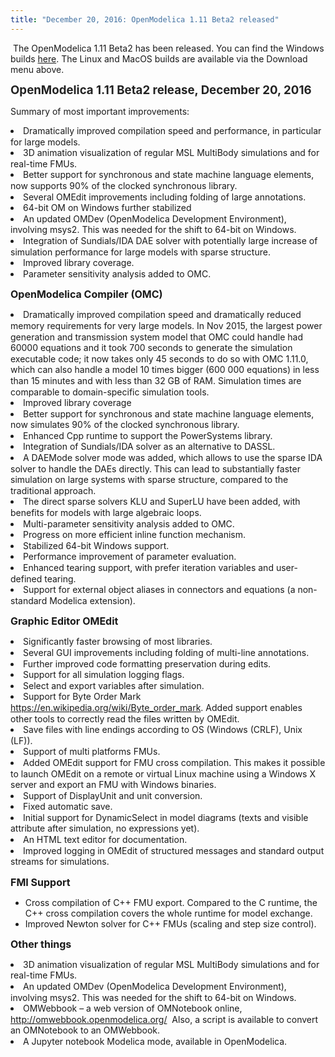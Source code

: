 ```yaml
---
title: "December 20, 2016: OpenModelica 1.11 Beta2 released"
---
```

&nbsp;The OpenModelica 1.11 Beta2 has been released. You can find the Windows builds&nbsp;<a href="download/download-windows" target="_blank">here</a>. The Linux and MacOS builds are available via the Download menu above.

<strong style="color: #222222; line-height: 1.2;"><span style="font-size: 14pt;">OpenModelica 1.11 Beta2 release, December 20, 2016</span></strong>

Summary of most important improvements:

<li style="line-height: 17.6px;">
  Dramatically improved compilation speed and performance, in particular for large models.
</li>
<li style="line-height: 17.6px;">
  3D animation visualization of regular MSL MultiBody simulations and for real-time FMUs.
</li>
<li style="line-height: 17.6px;">
  Better support for synchronous and state machine language elements, now supports 90% of the clocked synchronous library.
</li>
<li style="line-height: 17.6px;">
  Several OMEdit improvements including folding of large annotations.
</li>
<li style="line-height: 17.6px;">
  64-bit OM on Windows further stabilized
</li>
<li style="line-height: 17.6px;">
  An updated OMDev (OpenModelica Development Environment), involving msys2. This was needed for the shift to 64-bit on Windows.
</li>
<li style="line-height: 17.6px;">
  Integration of Sundials/IDA DAE solver with potentially large increase of simulation performance for large models with sparse structure.
</li>
<li style="line-height: 17.6px;">
  Improved library coverage.
</li>
<li style="line-height: 17.6px;">
  Parameter sensitivity analysis added to OMC.
</li>

<p class="Appendix3">
  <span style="font-size: 12pt;"><strong>OpenModelica Compiler (OMC)</strong></span>
</p>

<li style="line-height: 17.6px;">
  Dramatically improved compilation speed and dramatically reduced memory requirements for very large models. In Nov 2015, the largest power generation and transmission system model that OMC could handle had 60000 equations and it took 700 seconds to generate the simulation executable code; it now takes only 45 seconds to do so with OMC 1.11.0, which can also handle a model 10 times bigger (600 000 equations) in less than 15 minutes and with less than 32 GB of RAM. Simulation times are comparable to domain-specific simulation tools.
</li>
<li style="line-height: 17.6px;">
  Improved library coverage
</li>
<li style="line-height: 17.6px;">
  Better support for synchronous and state machine language elements, now simulates 90% of the clocked synchronous library.
</li>
<li style="line-height: 17.6px;">
  Enhanced Cpp runtime to support the PowerSystems library.
</li>
<li style="line-height: 17.6px;">
  Integration of Sundials/IDA solver as an alternative to DASSL.
</li>
<li style="line-height: 17.6px;">
  A DAEMode solver mode was added, which allows to use the sparse IDA solver to handle the DAEs directly. This can lead to substantially faster simulation on large systems with sparse structure, compared to the traditional approach.
</li>
<li style="line-height: 17.6px;">
  The direct sparse solvers KLU and SuperLU have been added, with benefits for models with large algebraic loops.
</li>
<li style="line-height: 17.6px;">
  Multi-parameter sensitivity analysis added to OMC.
</li>
<li style="line-height: 17.6px;">
  Progress on more efficient inline function mechanism.
</li>
<li style="line-height: 17.6px;">
  Stabilized 64-bit Windows support.
</li>
<li style="line-height: 17.6px;">
  Performance improvement of parameter evaluation.
</li>
<li style="line-height: 17.6px;">
  Enhanced tearing support, with prefer iteration variables and user-defined tearing.
</li>
<li style="line-height: 17.6px;">
  Support for external object aliases in connectors and equations (a non-standard Modelica extension).
</li>

<p class="Appendix3">
  <strong style="font-size: 12pt;">Graphic Editor OMEdit</strong>
</p>

<li style="line-height: 17.6px;">
  Significantly faster browsing of most libraries.
</li>
<li style="line-height: 17.6px;">
  Several GUI improvements including folding of multi-line annotations.
</li>
<li style="line-height: 17.6px;">
  Further improved code formatting preservation during edits.
</li>
<li style="line-height: 17.6px;">
  Support for all simulation logging flags.
</li>
<li style="line-height: 17.6px;">
  Select and export variables after simulation.
</li>
<li style="line-height: 17.6px;">
  Support for Byte Order Mark <a href="https://en.wikipedia.org/wiki/Byte_order_mark">https://en.wikipedia.org/wiki/Byte_order_mark</a>.&nbsp;Added support enables other tools to correctly read the files written by OMEdit.
</li>
<li style="line-height: 17.6px;">
  Save files with line endings according to OS (Windows (CRLF), Unix (LF)).
</li>
<li style="line-height: 17.6px;">
  Support of multi platforms FMUs.
</li>
<li style="line-height: 17.6px;">
  Added OMEdit support for FMU cross compilation. This makes it possible to launch OMEdit on a remote or virtual Linux machine using a Windows X server and export an FMU with Windows binaries.
</li>
<li style="line-height: 17.6px;">
  Support of DisplayUnit and unit conversion.
</li>
<li style="line-height: 17.6px;">
  Fixed automatic save.
</li>
<li style="line-height: 17.6px;">
  Initial support for DynamicSelect in model diagrams (texts and visible attribute after simulation, no expressions yet).
</li>
<li style="line-height: 17.6px;">
  An HTML text editor for documentation.
</li>
<li style="line-height: 17.6px;">
  Improved logging in OMEdit of structured messages and standard output streams for simulations.
</li>

<strong style="font-size: 12pt;">FMI Support</strong>

  * Cross compilation of C++ FMU export. Compared to the C runtime, the C++ cross compilation covers the whole runtime for model exchange.
  * Improved Newton solver for C++ FMUs (scaling and step size control).

<strong style="font-size: 12pt;">Other things</strong>

<li style="line-height: 17.6px;">
  3D animation visualization of regular MSL MultiBody simulations and for real-time FMUs.
</li>
<li style="line-height: 17.6px;">
  An updated OMDev (OpenModelica Development Environment), involving msys2. This was needed for the shift to 64-bit on Windows.
</li>
<li style="line-height: 17.6px;">
  OMWebbook – a web version of OMNotebook online, <a href="http://omwebbook.openmodelica.org/">http://omwebbook.openmodelica.org/</a> &nbsp;Also, a script is available to convert an OMNotebook to an OMWebbook.
</li>
<li style="line-height: 17.6px;">
  A Jupyter notebook Modelica mode, available in OpenModelica.
</li>
